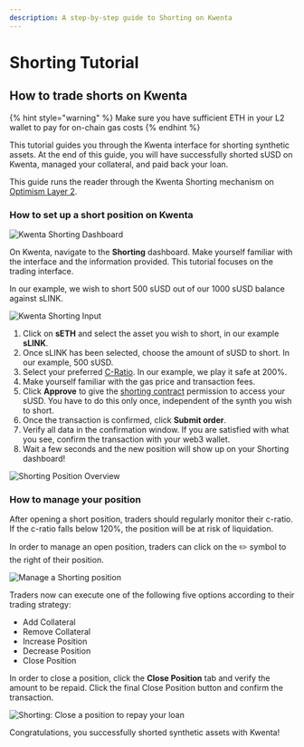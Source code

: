 ```yaml
---
description: A step-by-step guide to Shorting on Kwenta
---
```


# Shorting Tutorial

## How to trade shorts on Kwenta

{% hint style="warning" %}
Make sure you have sufficient ETH in your L2 wallet to pay for on-chain gas costs
{% endhint %}

This tutorial guides you through the Kwenta interface for shorting synthetic assets. At the end of this guide, you will have successfully shorted sUSD on Kwenta, managed your collateral, and paid back your loan.

This guide runs the reader through the Kwenta Shorting mechanism on [Optimism Layer 2](../../onboard/how-to-start-using-kwenta/getting-started-on-optimistic-ethereum.md#getting-started-with-optimism).

### How to set up a short position on Kwenta

![Kwenta Shorting Dashboard](../../.gitbook/assets/shorting\_dashboard.png)

On Kwenta, navigate to the **Shorting** dashboard. Make yourself familiar with the interface and the information provided. This tutorial focuses on the trading interface.&#x20;

In our example, we wish to short 500 sUSD out of our 1000 sUSD balance against sLINK.&#x20;

![Kwenta Shorting Input](../../.gitbook/assets/shorting\_select\_assets.png)

1. Click on **sETH** and select the asset you wish to short, in our example **sLINK**.
2. Once sLINK has been selected, choose the amount of sUSD to short. In our example, 500 sUSD.
3. Select your preferred [C-Ratio](./). In our example, we play it safe at 200%.
4. Make yourself familiar with the gas price and transaction fees.
5. Click **Approve** to give the [shorting contract](../../resources/smart-contracts.md) permission to access your sUSD. You have to do this only once, independent of the synth you wish to short.
6. Once the transaction is confirmed, click **Submit order**.
7. Verify all data in the confirmation window. If you are satisfied with what you see, confirm the transaction with your web3 wallet.
8. Wait a few seconds and the new position will show up on your Shorting dashboard!

![Shorting Position Overview](../../.gitbook/assets/shorting\_position\_slink.png)

### How to manage your position

After opening a short position, traders should regularly monitor their c-ratio. If the c-ratio falls below 120%, the position will be at risk of liquidation.

In order to manage an open position, traders can click on the :pencil2: symbol to the right of their position.

![Manage a Shorting position](../../.gitbook/assets/shorting\_manage\_slink.png)

Traders now can execute one of the following five options according to their trading strategy:

* Add Collateral
* Remove Collateral
* Increase Position
* Decrease Position
* Close Position

In order to close a position, click the **Close Position** tab and verify the amount to be repaid. Click the final Close Position button and confirm the transaction.&#x20;

![Shorting: Close a position to repay your loan](../../.gitbook/assets/shorting\_close\_slink.png)

Congratulations, you successfully shorted synthetic assets with Kwenta!
